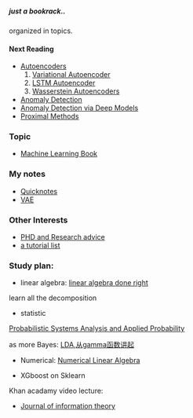 ##### just a bookrack..

organized in topics.

#### Next Reading

* [Autoencoders](https://github.com/zc8340311/Bookrack-of-East-Kingdoms/tree/master/4Deep%20Learning%20General/1Autoencoders)
    1. [Variational Autoencoder](https://github.com/zc8340311/Bookrack-of-East-Kingdoms/blob/master/4Deep%20Learning%20General/1Autoencoders/Tutorial%20on%20Variational%20Autoencoders.pdf)
    2. [LSTM Autoencoder](https://github.com/zc8340311/Bookrack-of-East-Kingdoms/blob/master/4Deep%20Learning%20General/1Autoencoders/LSTM%20based%20Encoder%20Decoder%20for%20Multi-sensor%20Anomaly%20Detection.pdf)
    3. [Wasserstein Autoencoders](https://github.com/zc8340311/Bookrack-of-East-Kingdoms/blob/master/4Deep%20Learning%20General/1Autoencoders/Wasserstein%20Autoencoders.pdf)
* [Anomaly Detection](https://github.com/zc8340311/Bookrack-of-East-Kingdoms/tree/master/2Anomaly%20Detection%20General)
* [Anomaly Detection via Deep Models](https://github.com/zc8340311/Bookrack-of-East-Kingdoms/tree/master/3Anomaly%20Detection%20with%20Deep%20Learning)
* [Proximal Methods](https://github.com/zc8340311/Bookrack-of-East-Kingdoms/blob/master/5More%20Math%20and%20Theory/Numerical%20Optimization/Proximal%20Algorithms.pdf)
### Topic
* [Machine Learning Book](https://github.com/zc8340311/Bookrack-of-East-Kingdoms/tree/master/1MachineLearning/Introduction%20to%20Machine%20Learning_3rd_edition.pdf)


### My notes
  
  * [Quicknotes](https://github.com/zc8340311/Bookrack-of-East-Kingdoms/tree/master/QuickNotes.txt)
  * [VAE](https://github.com/zc8340311/Bookrack-of-East-Kingdoms/tree/master/VAE.md) 
  
### Other Interests

* [PHD and Research advice](https://www.cs.jhu.edu/~jason/advice/)
* [a tutorial list](https://www.cs.jhu.edu/~jason/tutorials/)

### Study plan:
* linear algebra:
[linear algebra done right](https://github.com/zc8340311/Bookrack-of-East-Kingdoms/tree/master/5More%20Math%20and%20Theory/Linear%20Algebra/Linear%20Algebra%20Done%20Right.pdf)

learn all the decomposition

* statistic

[Probabilistic Systems Analysis and Applied Probability](https://www.youtube.com/playlist?list=PLPVRBhLWeOEgfLm4TotiikGe22dl-eFaK)

as more Bayes: [LDA,从gamma函数讲起](https://github.com/zc8340311/Bookrack-of-East-Kingdoms/tree/master/5More%20Math%20and%20Theory/Probability%20and%20Stats/LDA数学八卦.pdf)

* Numerical:
    [Numerical Linear Algebra](https://github.com/fastai/numerical-linear-algebra)

* XGboost on Sklearn

    
    
Khan acadamy video lecture:

* [Journal of information theory](https://www.khanacademy.org/computing/computer-science/informationtheory) 
  


  